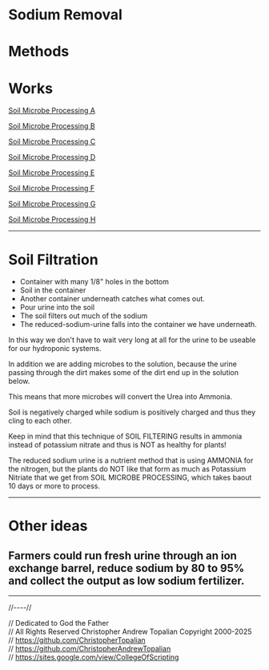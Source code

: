 # Sodium Removal

# Methods

# Works
[Soil Microbe Processing A](methods/soil_microbe_processing/soil_microbe_processing_a.md)  

[Soil Microbe Processing B](methods/soil_microbe_processing/soil_microbe_processing_b.md)  

[Soil Microbe Processing C](methods/soil_microbe_processing/soil_microbe_processing_c.md)  

[Soil Microbe Processing D](methods/soil_microbe_processing/soil_microbe_processing_d.md)  

[Soil Microbe Processing E](methods/soil_microbe_processing/soil_microbe_processing_e.md)  

[Soil Microbe Processing F](methods/soil_microbe_processing/soil_microbe_processing_f.md)  

[Soil Microbe Processing G](methods/soil_microbe_processing/soil_microbe_processing_g.md)  

[Soil Microbe Processing H](methods/soil_microbe_processing/soil_microbe_processing_h.md)  

---

# Soil Filtration
* Container with many 1/8" holes in the bottom 
* Soil in the container
* Another container underneath catches what comes out.  
* Pour urine into the soil
* The soil filters out much of the sodium
* The reduced-sodium-urine falls into the container we have underneath.  

In this way we don't have to wait very long at all for the urine to be useable for our hydroponic systems.

In addition we are adding microbes to the solution, because the urine passing through the dirt makes some of the dirt end up in the solution below.  

This means that more microbes will convert the Urea into Ammonia.  

Soil is negatively charged while sodium is positively charged and thus they cling to each other.  

Keep in mind that this technique of SOIL FILTERING results in ammonia instead of potassium nitrate and thus is NOT as healthy for plants!  

The reduced sodium urine is a nutrient method that is using AMMONIA for the nitrogen, but the plants do NOT like that form as much as Potassium Nitriate that we get from SOIL MICROBE PROCESSING, which takes baout 10 days or more to process.  

---

# Other ideas

## Farmers could run fresh urine through an ion exchange barrel, reduce sodium by 80 to 95% and collect the output as low sodium fertilizer.

---

//----//

// Dedicated to God the Father  
// All Rights Reserved Christopher Andrew Topalian Copyright 2000-2025  
// https://github.com/ChristopherTopalian  
// https://github.com/ChristopherAndrewTopalian  
// https://sites.google.com/view/CollegeOfScripting  

